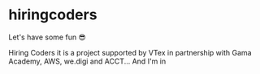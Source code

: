 # hiringcoders
Let's have some fun 😎

Hiring Coders it is a project supported by VTex in partnership with Gama Academy, AWS, we.digi and ACCT...
And I'm in
